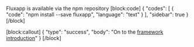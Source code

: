 Fluxapp is available via the npm repository
[block:code]
{
  "codes": [
    {
      "code": "npm install --save fluxapp",
      "language": "text"
    }
  ],
  "sidebar": true
}
[/block]

[block:callout]
{
  "type": "success",
  "body": "On to the [framework introduction](doc:introduction)"
}
[/block]